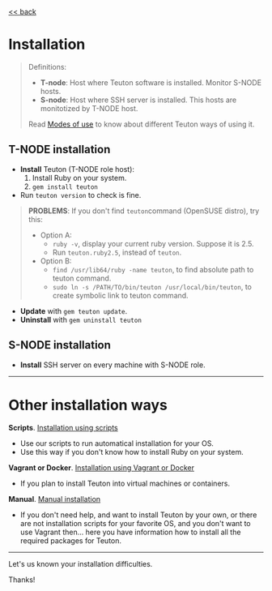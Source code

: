 [<< back](../../README.md)

# Installation

> Definitions:
> * **T-node**: Host where Teuton software is installed. Monitor S-NODE hosts.
> * **S-node**: Host where SSH server is installed. This hosts are monitotized by T-NODE host.
>
> Read [Modes of use](modes_of_use.md) to know about different Teuton ways of using it.

## T-NODE installation

* **Install** Teuton (T-NODE role host):
    1. Install Ruby on your system.
    2. `gem install teuton`
* Run `teuton version` to check is fine.

> **PROBLEMS**: If you don't find `teuton`command (OpenSUSE distro), try this:
> * Option A:
>     * `ruby -v`, display your current ruby version. Suppose it is 2.5.
>     * Run `teuton.ruby2.5`, instead of `teuton`.
> * Option B:
>     * `find /usr/lib64/ruby -name teuton`, to find absolute path to teuton command.
>     * `sudo ln -s /PATH/TO/bin/teuton /usr/local/bin/teuton`, to create symbolic link to teuton command.

* **Update** with `gem teuton update`.
* **Uninstall** with `gem uninstall teuton`

## S-NODE installation

* **Install** SSH server on every machine with S-NODE role.

---
# Other installation ways

**Scripts**. [Installation using scripts](scripts.md)
* Use our scripts to run automatical installation for your OS.
* Use this way if you don't know how to install Ruby on your system.

**Vagrant or Docker**. [Installation using Vagrant or Docker](vagrant_docker.md)
* If you plan to install Teuton into virtual machines or containers.

**Manual**. [Manual installation](manual.md)
* If you don't need help, and want to install Teuton by your own, or there are not installation scripts for your favorite OS, and you don't want to use Vagrant then... here you have information how to install all the required packages for Teuton.

---
Let's us known your installation difficulties.

Thanks!
